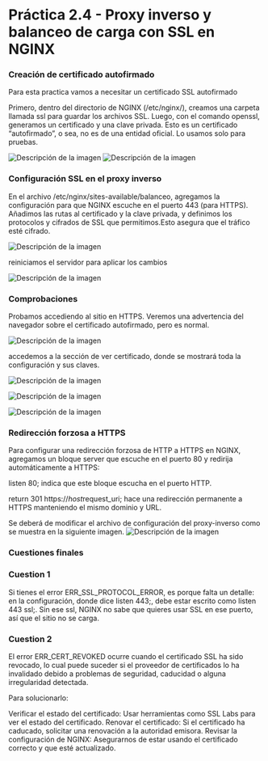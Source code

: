 # **Práctica 2.4 - Proxy inverso y balanceo de carga con SSL en NGINX**

### Creación de certificado autofirmado

Para esta practica vamos a necesitar un certificado SSL autofirmado

Primero, dentro del directorio de NGINX (/etc/nginx/), creamos una carpeta llamada ssl para guardar los archivos SSL.
Luego, con el comando openssl, generamos un certificado y una clave privada.
Esto es un certificado “autofirmado”, o sea, no es de una entidad oficial. Lo usamos solo para pruebas.

![Descripción de la imagen](images/73.png)
![Descripción de la imagen](images/74.png)

### Configuración SSL en el proxy inverso

En el archivo /etc/nginx/sites-available/balanceo, agregamos la configuración para que NGINX escuche en el puerto 443 (para HTTPS).
Añadimos las rutas al certificado y la clave privada, y definimos los protocolos y cifrados de SSL que permitimos.Esto asegura que el tráfico esté cifrado.

![Descripción de la imagen](images/75.png)

reiniciamos el servidor para aplicar los cambios

![Descripción de la imagen](images/76.png)

### Comprobaciones
Probamos accediendo al sitio en HTTPS. Veremos una advertencia del navegador sobre el certificado autofirmado, pero es normal.

![Descripción de la imagen](images/80.png)

accedemos a la sección de ver certificado, donde se mostrará toda la configuración y sus claves.

![Descripción de la imagen](images/77.png)

![Descripción de la imagen](images/78.png)

![Descripción de la imagen](images/79.png)

### Redirección forzosa a HTTPS
Para configurar una redirección forzosa de HTTP a HTTPS en NGINX, agregamos un bloque server que escuche en el puerto 80 y redirija automáticamente a HTTPS:

listen 80; indica que este bloque escucha en el puerto HTTP.

return 301 https://$host$request_uri; hace una redirección permanente a HTTPS manteniendo el mismo dominio y URL.

Se deberá de modificar el archivo de configuración del proxy-inverso como se muestra en la siguiente imagen.
![Descripción de la imagen](images/81.png)

### Cuestiones finales
### Cuestion 1

Si tienes el error ERR_SSL_PROTOCOL_ERROR, es porque falta un detalle: en la configuración, donde dice listen 443;, debe estar escrito como listen 443 ssl;. Sin ese ssl, NGINX no sabe que quieres usar SSL en ese puerto, así que el sitio no se carga.

### Cuestion 2

El error ERR_CERT_REVOKED ocurre cuando el certificado SSL ha sido revocado, lo cual puede suceder si el proveedor de certificados lo ha invalidado debido a problemas de seguridad, caducidad o alguna irregularidad detectada.

Para solucionarlo:

Verificar el estado del certificado: Usar herramientas como SSL Labs para ver el estado del certificado.
Renovar el certificado: Si el certificado ha caducado, solicitar una renovación a la autoridad emisora.
Revisar la configuración de NGINX: Asegurarnos de estar usando el certificado correcto y que esté actualizado.
